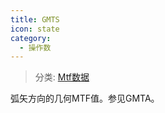 ```yaml
---
title: GMTS
icon: state
category:
  - 操作数
---
```


> 分类: [Mtf数据](/hb/operands/131/883/  "Zemax 操作数 Mtf数据")

弧矢方向的几何MTF值。参见GMTA。